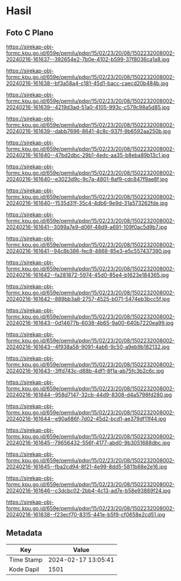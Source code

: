 # Hasil

## Foto C Plano

https://sirekap-obj-formc.kpu.go.id/659e/pemilu/pdpr/15/02/23/20/08/1502232008002-20240216-161637--392654e2-7b0e-4102-b599-37f8036ca1a8.jpg

https://sirekap-obj-formc.kpu.go.id/659e/pemilu/pdpr/15/02/23/20/08/1502232008002-20240216-161638--bf3a58a4-c181-45d1-bacc-caecd20b484b.jpg

https://sirekap-obj-formc.kpu.go.id/659e/pemilu/pdpr/15/02/23/20/08/1502232008002-20240216-161639--4219d3ad-51a0-4105-993c-c579c98a5d85.jpg

https://sirekap-obj-formc.kpu.go.id/659e/pemilu/pdpr/15/02/23/20/08/1502232008002-20240216-161639--dabb7696-8641-4c8c-937f-9b6592aa250b.jpg

https://sirekap-obj-formc.kpu.go.id/659e/pemilu/pdpr/15/02/23/20/08/1502232008002-20240216-161640--47bd2dbc-29b1-4edc-aa35-b8eba89b13c1.jpg

https://sirekap-obj-formc.kpu.go.id/659e/pemilu/pdpr/15/02/23/20/08/1502232008002-20240216-161640--e3023d9c-9c7a-4801-8af9-cdc847f9ae8f.jpg

https://sirekap-obj-formc.kpu.go.id/659e/pemilu/pdpr/15/02/23/20/08/1502232008002-20240216-161640--1535d31f-35c4-4db6-9e9d-31a573262fde.jpg

https://sirekap-obj-formc.kpu.go.id/659e/pemilu/pdpr/15/02/23/20/08/1502232008002-20240216-161641--3099a7e9-d06f-48d9-a691-109f0ac5d9b7.jpg

https://sirekap-obj-formc.kpu.go.id/659e/pemilu/pdpr/15/02/23/20/08/1502232008002-20240216-161641--94c8b386-fec8-4868-85e3-e5c557437390.jpg

https://sirekap-obj-formc.kpu.go.id/659e/pemilu/pdpr/15/02/23/20/08/1502232008002-20240216-161642--fa281872-5974-45d0-85e4-b1623e184365.jpg

https://sirekap-obj-formc.kpu.go.id/659e/pemilu/pdpr/15/02/23/20/08/1502232008002-20240216-161642--889bb3a8-2757-4525-b071-5474eb3bcc5f.jpg

https://sirekap-obj-formc.kpu.go.id/659e/pemilu/pdpr/15/02/23/20/08/1502232008002-20240216-161643--0d14677b-6038-4b65-9a00-640b7220ea99.jpg

https://sirekap-obj-formc.kpu.go.id/659e/pemilu/pdpr/15/02/23/20/08/1502232008002-20240216-161643--4f938a58-9091-4ab6-9c50-a9eb9b182132.jpg

https://sirekap-obj-formc.kpu.go.id/659e/pemilu/pdpr/15/02/23/20/08/1502232008002-20240216-161643--3ffd743c-d88b-4df1-8f1a-ab75fc3b2c6c.jpg

https://sirekap-obj-formc.kpu.go.id/659e/pemilu/pdpr/15/02/23/20/08/1502232008002-20240216-161644--958d7147-32cb-44d9-8308-d4a5798fd280.jpg

https://sirekap-obj-formc.kpu.go.id/659e/pemilu/pdpr/15/02/23/20/08/1502232008002-20240216-161644--e90a686f-7d02-45d2-bcd1-ae379df11f44.jpg

https://sirekap-obj-formc.kpu.go.id/659e/pemilu/pdpr/15/02/23/20/08/1502232008002-20240216-161645--79656432-556f-4177-abd0-9b3051688dbc.jpg

https://sirekap-obj-formc.kpu.go.id/659e/pemilu/pdpr/15/02/23/20/08/1502232008002-20240216-161645--fba2cd94-8f21-4e99-8dd5-5811b68e2e16.jpg

https://sirekap-obj-formc.kpu.go.id/659e/pemilu/pdpr/15/02/23/20/08/1502232008002-20240216-161646--c3dcbc02-2bb4-4c13-ad7e-b58e93889f24.jpg

https://sirekap-obj-formc.kpu.go.id/659e/pemilu/pdpr/15/02/23/20/08/1502232008002-20240216-161638--f23ecf70-8315-441e-b5f9-cf0658e2cd51.jpg


## Metadata

| Key        | Value               |
| ---------- | ------------------- |
| Time Stamp | 2024-02-17 13:05:41 |
| Kode Dapil | 1501                |



